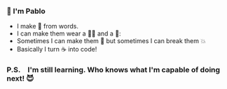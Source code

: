 ### 👋 I'm Pablo
- I make 🤖 from words.
- I can make them wear a 🤵‍♂️ and a 👔:
- Sometimes I can make them 💃 but sometimes I can break them 💥
- Basically I turn ☕ into code!

### P.S. I'm still learning. Who knows what I'm capable of doing next! 😈

<!--
**pablo-sreih/pablo-sreih** is a ✨ _special_ ✨ repository because its `README.md` (this file) appears on your GitHub profile.

Here are some ideas to get you started:
- 
- 🔭 I’m currently working on ...
- 🌱 I’m currently learning ...
- 👯 I’m looking to collaborate on ...
- 🤔 I’m looking for help with ...
- 💬 Ask me about ...
- 📫 How to reach me: ...
- 😄 Pronouns: ...
- ⚡ Fun fact: ...
-->
